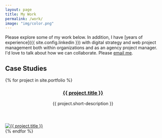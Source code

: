```yaml
---
layout: page
title: My Work
permalink: /work/
image: "img/color.png"
---
```


Please explore some of my work below. In addition, I have [years of experience]({{ site.config.linkedin }}) with digital strategy and web project management both within organizations and as an agency project manager. I'd love to talk about how we can collaborate. Please [email me](mailto:alex@abcreations.co).

## Case Studies

{% for project in site.portfolio %}
<section class="feature u-divide">
  <header>
    <a href="{{ project.url | prepend: site.baseurl }}">
      <h3>{{ project.title }}</h3>
    </a>
    <p>{{ project.short-description }}</p>
  </header>
  <div>
    <a href="{{ project.url | prepend: site.baseurl }}">
      <img src="/{{ project.thumbnail-path }}" alt="{{ project.title }}"/>
    </a>
  </div>
</section>
{% endfor %}